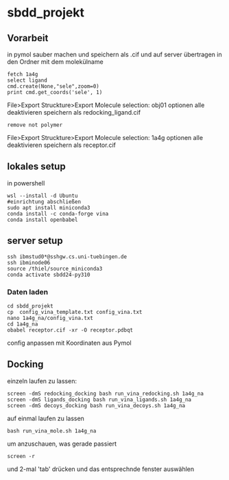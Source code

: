 # sbdd_projekt


## Vorarbeit
in pymol sauber machen und speichern als .cif und auf server übertragen in den Ordner mit dem molekülname
```
fetch 1a4g
select ligand
cmd.create(None,"sele",zoom=0)
print cmd.get_coords('sele', 1)
```
File>Export Struckture>Export Molecule
selection: obj01
optionen alle deaktivieren
speichern als redocking_ligand.cif
```
remove not polymer
```
File>Export Struckture>Export Molecule
selection: 1a4g
optionen alle deaktivieren
speichern als receptor.cif

## lokales setup
in powershell
```
wsl --install -d Ubuntu
#einrichtung abschließen
sudo apt install miniconda3
conda install -c conda-forge vina
conda install openbabel
```

## server setup
```
ssh ibmstud0*@sshgw.cs.uni-tuebingen.de
ssh ibminode06
source /thiel/source_miniconda3
conda activate sbdd24-py310
```

### Daten laden
```
cd sbdd_projekt
cp  config_vina_template.txt config_vina.txt 
nano 1a4g_na/config_vina.txt
cd 1a4g_na
obabel receptor.cif -xr -O receptor.pdbqt
```



config anpassen mit Koordinaten aus Pymol

## Docking
einzeln laufen zu lassen:
```
screen -dmS redocking_docking bash run_vina_redocking.sh 1a4g_na
screen -dmS ligands_docking bash run_vina_ligands.sh 1a4g_na
screen -dmS decoys_docking bash run_vina_decoys.sh 1a4g_na
```

auf einmal laufen zu lassen
```
bash run_vina_mole.sh 1a4g_na
```

um anzuschauen, was gerade passiert
```
screen -r
```
und 2-mal 'tab' drücken und das entsprechnde fenster auswählen

